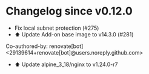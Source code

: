 # Changelog since v0.12.0
- Fix local subnet protection (#275) 
- ⬆️ Update Add-on base image to v14.3.0 (#281)

Co-authored-by: renovate[bot] <29139614+renovate[bot]@users.noreply.github.com> 
- ⬆️ Update alpine_3_18/nginx to v1.24.0-r7 
